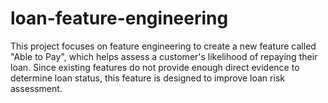 # loan-feature-engineering
This project focuses on feature engineering to create a new feature called "Able to Pay", which helps assess a customer's likelihood of repaying their loan. Since existing features do not provide enough direct evidence to determine loan status, this feature is designed to improve loan risk assessment.
